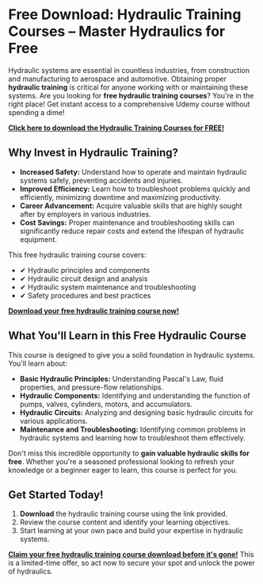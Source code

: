 # Free Download: Hydraulic Training Courses – Master Hydraulics for Free

Hydraulic systems are essential in countless industries, from construction and manufacturing to aerospace and automotive. Obtaining proper **hydraulic training** is critical for anyone working with or maintaining these systems. Are you looking for **free hydraulic training courses**? You're in the right place! Get instant access to a comprehensive Udemy course without spending a dime!

[**Click here to download the Hydraulic Training Courses for FREE!**](https://udemywork.com/hydraulic-training-courses)

## Why Invest in Hydraulic Training?

*   **Increased Safety:** Understand how to operate and maintain hydraulic systems safely, preventing accidents and injuries.
*   **Improved Efficiency:** Learn how to troubleshoot problems quickly and efficiently, minimizing downtime and maximizing productivity.
*   **Career Advancement:** Acquire valuable skills that are highly sought after by employers in various industries.
*   **Cost Savings:** Proper maintenance and troubleshooting skills can significantly reduce repair costs and extend the lifespan of hydraulic equipment.

This free hydraulic training course covers:

*   ✔ Hydraulic principles and components
*   ✔ Hydraulic circuit design and analysis
*   ✔ Hydraulic system maintenance and troubleshooting
*   ✔ Safety procedures and best practices

[**Download your free hydraulic training course now!**](https://udemywork.com/hydraulic-training-courses)

## What You'll Learn in this Free Hydraulic Course

This course is designed to give you a solid foundation in hydraulic systems. You'll learn about:

*   **Basic Hydraulic Principles:** Understanding Pascal's Law, fluid properties, and pressure-flow relationships.
*   **Hydraulic Components:** Identifying and understanding the function of pumps, valves, cylinders, motors, and accumulators.
*   **Hydraulic Circuits:** Analyzing and designing basic hydraulic circuits for various applications.
*   **Maintenance and Troubleshooting:** Identifying common problems in hydraulic systems and learning how to troubleshoot them effectively.

Don't miss this incredible opportunity to **gain valuable hydraulic skills for free**. Whether you're a seasoned professional looking to refresh your knowledge or a beginner eager to learn, this course is perfect for you.

## Get Started Today!

1.  **Download** the hydraulic training course using the link provided.
2.  Review the course content and identify your learning objectives.
3.  Start learning at your own pace and build your expertise in hydraulic systems.

[**Claim your free hydraulic training course download before it's gone!**](https://udemywork.com/hydraulic-training-courses) This is a limited-time offer, so act now to secure your spot and unlock the power of hydraulics.
